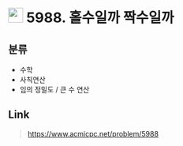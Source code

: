 # <img src="https://d2gd6pc034wcta.cloudfront.net/tier/4.svg" width="30"> 5988. 홀수일까 짝수일까

## 분류
* 수학
* 사칙연산
* 임의 정밀도 / 큰 수 연산

## Link
> https://www.acmicpc.net/problem/5988